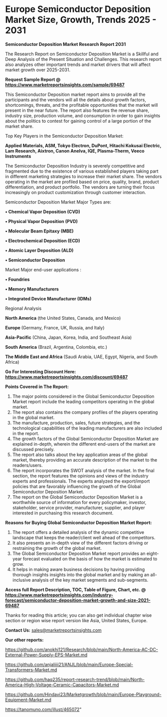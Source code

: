 # Europe Semiconductor Deposition Market Size, Growth, Trends 2025 - 2031

<strong>Semiconductor Deposition Market Research Report 2031</strong>

The Research Report on Semiconductor Deposition Market is a Skillful and Deep Analysis of the Present Situation and Challenges. This research report also analyzes other important trends and market drivers that will affect market growth over 2025-2031.

<strong>Request Sample Report @ <a href=https://www.marketreportsinsights.com/sample/69487>https://www.marketreportsinsights.com/sample/69487</a></strong>

This Semiconductor Deposition market report aims to provide all the participants and the vendors will all the details about growth factors, shortcomings, threats, and the profitable opportunities that the market will present in the near future. The report also features the revenue share, industry size, production volume, and consumption in order to gain insights about the politics to contest for gaining control of a large portion of the market share.

Top Key Players in the Semiconductor Deposition Market:

<strong>Applied Materials, ASM, Tokyo Electron, DuPont, Hitachi Kokusai Electric, Lam Research, Aixtron, Canon Anelva, IQE, Plasma-Therm, Veeco Instruments</strong>

The Semiconductor Deposition Industry is severely competitive and fragmented due to the existence of various established players taking part in different marketing strategies to increase their market share. The vendors operating in the market are profiled based on price, quality, brand, product differentiation, and product portfolio. The vendors are turning their focus increasingly on product customization through customer interaction.

Semiconductor Deposition Market Major Types are:

<strong>• Chemical Vapor Deposition (CVD)

• Physical Vapor Deposition (PVD)

• Molecular Beam Epitaxy (MBE)

• Electrochemical Deposition (ECD)

• Atomic Layer Deposition (ALD)

• Semiconductor Deposition</strong>

Market Major end-user applications :

<strong>• Foundries

• Memory Manufacturers

• Integrated Device Manufacturer (IDMs)</strong>

Regional Analysis

</u><strong><b>North America</b></strong> (the United States, Canada, and Mexico)

<strong><b>Europe </b></strong>(Germany, France, UK, Russia, and Italy)

<strong><b>Asia-Pacific</b></strong> (China, Japan, Korea, India, and Southeast Asia)

<strong><b>South America</b></strong> (Brazil, Argentina, Colombia, etc.)

<strong><b>The Middle East and Africa</b></strong> (Saudi Arabia, UAE, Egypt, Nigeria, and South Africa)

<strong>Go For Interesting Discount Here: <a href=https://www.marketreportsinsights.com/discount/69487>https://www.marketreportsinsights.com/discount/69487</a></strong>

<strong>Points Covered in The Report:</strong>
<ol>
  <li>The major points considered in the Global Semiconductor Deposition Market report include the leading competitors operating in the global market.</li>
  <li>The report also contains the company profiles of the players operating in the global market.</li>
  <li>The manufacture, production, sales, future strategies, and the technological capabilities of the leading manufacturers are also included in the report.</li>
  <li>The growth factors of the Global Semiconductor Deposition Market are explained in-depth, wherein the different end-users of the market are discussed precisely.</li>
  <li>The report also talks about the key application areas of the global market, thereby providing an accurate description of the market to the readers/users.</li>
  <li>The report incorporates the SWOT analysis of the market. In the final section, the report features the opinions and views of the industry experts and professionals. The experts analyzed the export/import policies that are favorably influencing the growth of the Global Semiconductor Deposition Market.</li>
  <li>The report on the Global Semiconductor Deposition Market is a worthwhile source of information for every policymaker, investor, stakeholder, service provider, manufacturer, supplier, and player interested in purchasing this research document.</li>
</ol>
<strong>Reasons for Buying Global Semiconductor Deposition Market Report:</strong>

<ol>
  <li>The report offers a detailed analysis of the dynamic competitive landscape that keeps the reader/client well ahead of the competitors.</li>
  <li>It also presents an in-depth view of the different factors driving or restraining the growth of the global market.</li>
  <li>The Global Semiconductor Deposition Market report provides an eight-year forecast evaluated on the basis of how the market is estimated to grow.</li>
  <li>It helps in making aware business decisions by having providing thorough insights insights into the global market and by making an all-inclusive analysis of the key market segments and sub-segments.</li>
</ol>
<strong>Access full Report Description, TOC, Table of Figure, Chart, etc. @ <a href=https://www.marketreportsinsights.com/industry-forecast/semiconductor-deposition-market-growth-and-size-2021-69487>https://www.marketreportsinsights.com/industry-forecast/semiconductor-deposition-market-growth-and-size-2021-69487</a></strong>


Thanks for reading this article; you can also get individual chapter wise section or region wise report version like Asia, United States, Europe.

<strong>Contact Us:</strong>
sales@marketreportsinsights.com

<strong>Our other reports:</strong>

<a href=https://github.com/anokhi121/Research/blob/main/North-America-AC-DC-External-Power-Supply-EPS-Market.md>https://github.com/anokhi121/Research/blob/main/North-America-AC-DC-External-Power-Supply-EPS-Market.md</a>

<a href=https://github.com/anjaliiii21/ANJL/blob/main/Europe-Special-Transformers-Market.md>https://github.com/anjaliiii21/ANJL/blob/main/Europe-Special-Transformers-Market.md</a>

<a href=https://github.com/haq235/report-research-trend/blob/main/North-America-High-Voltage-Ceramic-Capacitors-Market.md>https://github.com/haq235/report-research-trend/blob/main/North-America-High-Voltage-Ceramic-Capacitors-Market.md</a>

<a href=https://github.com/Hindavi23/Marketgrowth/blob/main/Europe-Playground-Equipment-Market.md>https://github.com/Hindavi23/Marketgrowth/blob/main/Europe-Playground-Equipment-Market.md</a>

<a href=https://tanomuno.com/illust/465072>https://tanomuno.com/illust/465072</a>"
